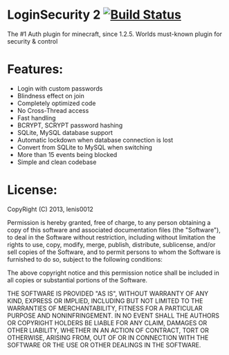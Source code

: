 LoginSecurity 2 [![Build Status](https://travis-ci.com/mirolm/LoginSecurity-2.svg?branch=master)](https://travis-ci.com/mirolm/LoginSecurity-2)
==============
The #1 Auth plugin for minecraft, since 1.2.5. Worlds must-known plugin for security & control

Features:
========
- Login with custom passwords
- Blindness effect on join
- Completely optimized code
- No Cross-Thread access
- Fast handling
- BCRYPT, SCRYPT password hashing
- SQLite, MySQL database support
- Automatic lockdown when database connection is lost
- Convert from SQLite to MySQL when switching
- More than 15 events being blocked
- Simple and clean codebase

License:
=======

CopyRight (C) 2013, lenis0012


Permission is hereby granted, free of charge, to any person obtaining a copy of this software and associated documentation files (the "Software"), to deal in the Software without restriction, including without limitation the rights to use, copy, modify, merge, publish, distribute, sublicense, and/or sell copies of the Software, and to permit persons to whom the Software is furnished to do so, subject to the following conditions:

The above copyright notice and this permission notice shall be included in all copies or substantial portions of the Software.

THE SOFTWARE IS PROVIDED "AS IS", WITHOUT WARRANTY OF ANY KIND, EXPRESS OR IMPLIED, INCLUDING BUT NOT LIMITED TO THE WARRANTIES OF MERCHANTABILITY, FITNESS FOR A PARTICULAR PURPOSE AND NONINFRINGEMENT. IN NO EVENT SHALL THE AUTHORS OR COPYRIGHT HOLDERS BE LIABLE FOR ANY CLAIM, DAMAGES OR OTHER LIABILITY, WHETHER IN AN ACTION OF CONTRACT, TORT OR OTHERWISE, ARISING FROM, OUT OF OR IN CONNECTION WITH THE SOFTWARE OR THE USE OR OTHER DEALINGS IN THE SOFTWARE.
